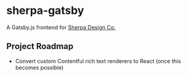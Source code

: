# sherpa-gatsby

A Gatsby.js frontend for [Sherpa Design Co.](https://sherpadesign.co)

## Project Roadmap

- Convert custom Contentful rich text renderers to React (once this becomes possible)